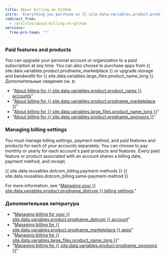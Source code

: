 ```yaml
---
title: About billing on GitHub
intro: 'Everything you purchase on {{ site.data.variables.product.prodname_dotcom }} shares your account''s billing date, payment method, and receipt.'
redirect_from:
  - /articles/about-billing-on-github
versions:
  free-pro-team: '*'
---
```


### Paid features and products

You can upgrade your personal account or organization to a paid subscription at any time. You can also choose to purchase apps from {{ site.data.variables.product.prodname_marketplace }} or upgrade storage and bandwidth for {{ site.data.variables.large_files.product_name_long }}. Дополнительные сведения см. в:
- "[About billing for {{ site.data.variables.product.product_name }} accounts](/articles/about-billing-for-github-accounts)"
- "[About billing for {{ site.data.variables.product.prodname_marketplace }}](/articles/about-billing-for-github-marketplace)"
- "[About billing for {{ site.data.variables.large_files.product_name_long }}](/articles/about-billing-for-git-large-file-storage)"
- "[About billing for {{ site.data.variables.product.prodname_sponsors }}](/articles/about-billing-for-github-sponsors)"

### Managing billing settings

You must manage billing settings, payment method, and paid features and products for each of your accounts separately. You can choose to pay monthly or yearly for each account's paid products and features. Every paid feature or product associated with an account shares a billing date, payment method, and receipt.

{{ site.data.reusables.dotcom_billing.payment-methods }} {{ site.data.reusables.dotcom_billing.same-payment-method }}

For more information, see "[Managing your {{ site.data.variables.product.prodname_dotcom }} billing settings](/articles/managing-your-github-billing-settings)."

### Дополнительная литература

- "[Managing billing for your {{ site.data.variables.product.prodname_dotcom }} account](/articles/managing-billing-for-your-github-account)"
- "[Managing billing for {{ site.data.variables.product.prodname_marketplace }} apps](/articles/managing-billing-for-github-marketplace-apps)"
- "[Managing billing for {{ site.data.variables.large_files.product_name_long }}](/articles/managing-billing-for-git-large-file-storage)"
- "[Managing billing for {{ site.data.variables.product.prodname_sponsors }}](/articles/managing-billing-for-github-sponsors)"
